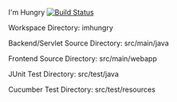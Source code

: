 I'm Hungry
[![Build Status](https://travis-ci.com/tianxingliu/CS310Project2.svg?branch=master)](https://travis-ci.com/tianxingliu/CS310Project2)

Workspace Directory: imhungry

Backend/Servlet Source Directory: src/main/java

Frontend Source Directory: src/main/webapp

JUnit Test Directory: src/test/java

Cucumber Test Directory: src/test/resources
